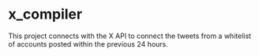 # x_compiler

This project connects with the X API to connect the tweets from a whitelist of accounts posted within the previous 24 hours.
